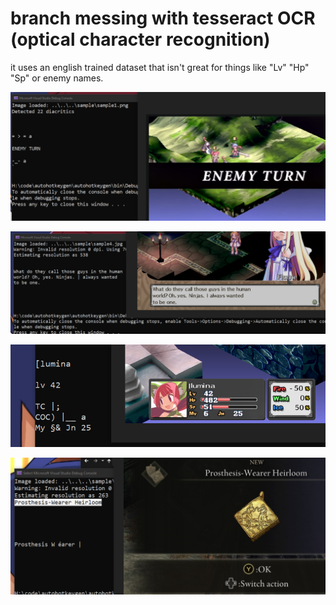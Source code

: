 # branch messing with tesseract OCR  (optical character recognition)

it uses an english trained dataset that isn't great for things like "Lv" "Hp" "Sp" or enemy names.

![](.img/tess1.png)

![](.img/tess2.png)

![](.img/tess3.png)

![](.img/tess4.png)